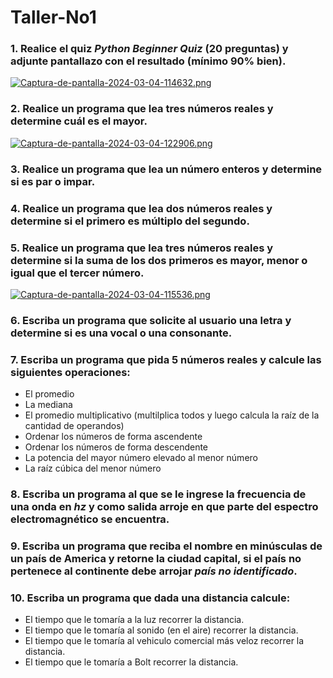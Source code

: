 # Taller-No1

### 1. Realice el quiz *Python Beginner Quiz* (20 preguntas) y adjunte pantallazo con el resultado (mínimo 90% bien).

[![Captura-de-pantalla-2024-03-04-114632.png](https://i.postimg.cc/yNCSjz06/Captura-de-pantalla-2024-03-04-114632.png)](https://postimg.cc/9D1MXKxs)

### 2. Realice un programa que lea tres números reales y determine cuál es el mayor.

[![Captura-de-pantalla-2024-03-04-122906.png](https://i.postimg.cc/hPZp5t00/Captura-de-pantalla-2024-03-04-122906.png)](https://postimg.cc/fJXc3Zp3)



### 3. Realice un programa que lea un número enteros y determine si es par o impar.

### 4. Realice un programa que lea dos números reales y determine si el primero es múltiplo del segundo.

### 5. Realice un programa que lea tres números reales y determine si la suma de los dos primeros es mayor, menor o igual que el tercer número.

[![Captura-de-pantalla-2024-03-04-115536.png](https://i.postimg.cc/3rbcSLN0/Captura-de-pantalla-2024-03-04-115536.png)](https://postimg.cc/PNYyNQmd)

### 6. Escriba un programa que solicite al usuario una letra y determine si es una vocal o una consonante.

### 7. Escriba un programa que pida 5 números reales y calcule las siguientes operaciones:
  + El promedio
  + La mediana 
  + El promedio multiplicativo (multilplica todos y luego calcula la raíz de la cantidad de operandos)
  + Ordenar los números de forma ascendente
  + Ordenar los números de forma descendente
  + La potencia del mayor número elevado al menor número
  + La raíz cúbica del menor número

### 8. Escriba un programa al que se le ingrese la frecuencia de una onda en *hz* y como salida arroje en que parte del espectro electromagnético se encuentra.

### 9. Escriba un programa que reciba el nombre en minúsculas de un país de **America** y retorne la ciudad capital, si el país no pertenece al continente debe arrojar *país no identificado*.

### 10. Escriba un programa que dada una distancia calcule:
+ El tiempo que le tomaría a la luz recorrer la distancia.
+ El tiempo que le tomaría al sonido (en el aire) recorrer la distancia.
+ El tiempo que le tomaría al vehiculo comercial más veloz recorrer la distancia.
+ El tiempo que le tomaría a Bolt recorrer la distancia.
